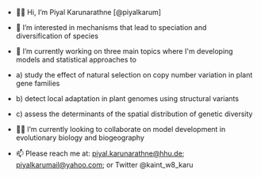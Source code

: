 - 👋🏾   Hi, I’m Piyal Karunarathne [@piyalkarum]
- 👀   I’m interested in mechanisms that lead to speciation and diversification of species
- 🌱   I’m currently working on three main topics where I'm developing models and statistical approaches to
-   a) study the effect of natural selection on copy number variation in plant gene families
-   b) detect local adaptation in plant genomes using structural variants
-   c) assess the determinants of the spatial distribution of genetic diversity

- 🙌🏾   I’m currently looking to collaborate on model development in evolutionary biology and biogeography
- 📫   Please reach me at: piyal.karunarathne@hhu.de; piyalkarumail@yahoo.com; or Twitter @kaint_w8_karu

<!---
piyalkarum/piyalkarum is a ✨ special ✨ repository because its `README.md` (this file) appears on your GitHub profile.
You can click the Preview link to take a look at your changes.
--->
